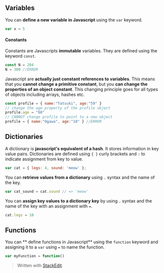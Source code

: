 ## Variables
You can **define a new variable in Javascript** using the `var` keyword.
```js
var x = 5
```

#### Constants
Constants are Javascripts **immutable** variables. They are defined using the keyword `const`.  
```javascript
const N = 204
N = 300 //ERROR
```
Javascript are **actually just constant references to variables**. This means that you **cannot change a primitive constant**, but you **can change the properties of an object constant**. This changing principle goes for all types of objects including arrays, hashes etc.
```javascript
const profile = { name:"Tatsuki", age:"59" }
// change the age property of the profile object
profile.age = "60"
// CANNOT change profile to point to a new object
profile = { name:"Ogawa", age:"18" } //ERROR
```

## Dictionaries

A dictionary is **javascript's equivalent of a hash**. It stores information in key value pairs. Dictionaries are defined using `{ }` curly brackets and `:` to indicate assignment from key to value. 
```js
var cat = { legs: 4, sound: 'meow' };
```

You can **retrieve values from a dictionary** using `.` syntax and the name of the key.
```js
var cat_sound = cat.sound // => 'meow'
```
You can **assign key values to a dictionary key** by using `.` syntax and the name of the key with an assignment with `=`.
```js
cat.legs = 10
```

## Functions

You can ** define functions in Javascript** using the `function` keyword and assigning it to a `var` using `=` to name the function.
```js
var myFunction = function()
```
> Written with [StackEdit](https://stackedit.io/).
<!--stackedit_data:
eyJoaXN0b3J5IjpbLTYxOTM3MzQ2NiwxNTEwMjE1Mjk2LC0xMT
U5MjU3NDI1XX0=
-->